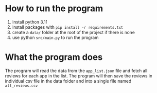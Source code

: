 # How to run the program
1. Install python 3.11
2. Install packages with `pip install -r requirements.txt`
3. create a `data/` folder at the root of the project if there is none
4. use python `src/main.py` to run the program

# What the program does
The program will read the data from the `app_list.json` file and fetch all reviews for each app in the list. 
The program will then save the reviews in individual csv file in the data folder and into a single file named `all_reviews.csv`